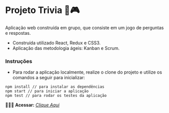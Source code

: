 # Projeto Trivia 👾🎮

Aplicação web construída em grupo, que consiste em um jogo de perguntas e respostas.

* Construída utilizado React, Redux e CSS3.
* Aplicação das metodologia ágeis: Kanban e Scrum.

### Instruções

- Para rodar a aplicação localmente, realize o clone do projeto e utilize os comandos a seguir para inicializar:

```
npm install // para instalar as dependências
npm start // para iniciar a aplicação
npm test // para rodar os testes da aplicação
```

👨🏻‍💻 **Acessar:** _[Clique Aqui](https://projeto-jogo-trivia.vercel.app/)_
